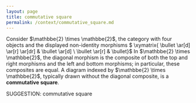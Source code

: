 ```yaml
---
layout: page
title: commutative square
permalink: /context/commutative_square.md
---
```

 Consider $\mathbbe{2} \times \mathbbe{2}$, the category with four objects and the displayed non-identity morphisms
$ \xymatrix{ \bullet \ar[d] \ar[r] \ar[dr] & \bullet \ar[d] \\ \bullet \ar[r] & \bullet}$ In $\mathbbe{2} \times \mathbbe{2}$, the diagonal morphism is the composite of both the top and right morphisms and the left and bottom morphisms; in particular, these composites are equal. A diagram indexed by $\mathbbe{2} \times \mathbbe{2}$, typically drawn without the diagonal composite,  is a **commutative square**.


SUGGESTION: commutative square